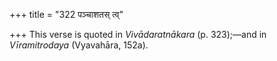 +++
title = "322 पञ्चाशतस् त्व्"

+++
This verse is quoted in *Vivādaratnākara* (p. 323);—and in
*Vīramitrodaya* (Vyavahāra, 152a).


